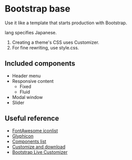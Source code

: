 # Bootstrap base
Use it like a template that starts production with Bootstrap.

lang specifies Japanese.

1. Creating a theme's CSS uses Customizer.
1. For fine rewriting, use style.css.
## Included components
- Header menu
- Responsive content
  - Fixed
  - Fluid
- Modal window
- Slider
## Useful reference
- [FontAwesome iconlist](http://fontawesome.io/icons/)
- [Glyphicon](http://glyphicons.com/)
- [Components list](https://getbootstrap.com/docs/3.3/components/)
- [Customize and download](https://getbootstrap.com/docs/3.3/customize/)
- [Bootstrap Live Customizer](https://www.bootstrap-live-customizer.com/)
